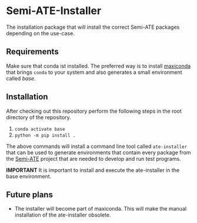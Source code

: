 # Semi-ATE-Installer

The installation package that will install the correct Semi-ATE packages depending on the use-case.

## Requirements

Make sure that conda ist installed. The preferred way is to install [maxiconda](https://github.com/Semi-ATE/maxiconda) that brings `conda` to your system and also generates a small environment called _base_.

## Installation

After checking out this repository perform the following steps in the root directory of the repository.

1. `conda activate base`
2. `python -m pip install .`

The above commands will install a command line tool called `ate-installer` that can be used to generate environments that contain every package from the [Semi-ATE](https://github.com/Semi-ATE/Semi-ATE) project that are needed to develop and run test programs.

**IMPORTANT** It is important to install and execute the ate-installer in the base environment.

## Future plans

* The installer will become part of maxiconda. This will make the manual installation of the ate-installer obsolete.
